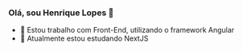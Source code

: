### Olá, sou Henrique Lopes 👋

- 🔭 Estou trabalho com Front-End, utilizando o framework Angular
- 🌱 Atualmente estou estudando NextJS
